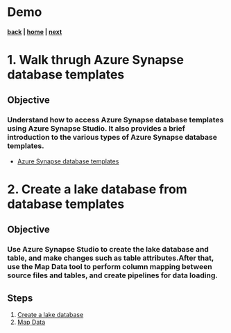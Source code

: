 # Demo

#### [back](./discoveryandassessment.md) | [home](./readme.md)  | [next](./QnA.md)

# 1. Walk thrugh Azure Synapse database templates
## Objective
### Understand how to access Azure Synapse database templates using Azure Synapse Studio. It also provides a brief introduction to the various types of Azure Synapse database templates.
- [Azure Synapse database templates](https://learn.microsoft.com/en-us/azure/synapse-analytics/database-designer/overview-database-templates)  
# 2. Create a lake database from database templates
## Objective
### Use Azure Synapse Studio to create the lake database and table, and make changes such as table attributes.After that, use the Map Data tool to perform column mapping between source files and tables, and create pipelines for data loading.
## Steps
1. [Create a lake database](https://learn.microsoft.com/en-us/azure/synapse-analytics/database-designer/create-lake-database-from-lake-database-templates?source=recommendations)
1. [Map Data](https://learn.microsoft.com/en-us/azure/synapse-analytics/database-designer/overview-map-data)
